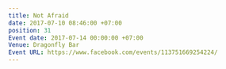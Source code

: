 ```yaml
---
title: Not Afraid
date: 2017-07-10 08:46:00 +07:00
position: 31
Event date: 2017-07-14 00:00:00 +07:00
Venue: Dragonfly Bar
Event URL: https://www.facebook.com/events/113751669254224/
---
```


